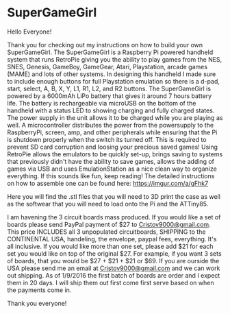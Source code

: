 # SuperGameGirl
Hello Everyone!

Thank you for checking out my instructions on how to build your own SuperGameGirl. The SuperGameGirl is a Raspberry Pi powered handheld system that runs RetroPie giving you the ability to play games from the NES, SNES, Genesis, GameBoy, GameGear, Atari, Playstation, arcade games (MAME) and lots of other systems. In designing this handheld I made sure to include enough buttons for full Playstation emulation so there is a d-pad, start, select, A, B, X, Y, L1, R1, L2, and R2 buttons. The SuperGameGirl is powered by a 6000mAh LiPo battery that gives it around 7 hours battery life. The battery is rechargeable via microUSB on the bottom of the handheld with a status LED to showing charging and fully charged states. The power supply in the unit allows it to be charged while you are playing as well. A microcontroller distributes the power from the powersupply to the RaspberryPi, screen, amp, and other peripherals while ensuring that the Pi is shutdown properly when the switch its turned off. This is required to prevent SD card corruption and loosing your precious saved games! Using RetroPie allows the emulators to be quickly set-up, brings saving to systems that previously didn't have the ability to save games, allows the adding of games via USB and uses EmulationStation as a nice clean way to organize everything. If this sounds like fun, keep reading! The detailed instructions on how to assemble one can be found here:  https://imgur.com/a/gFhk7

Here you will find the .stl files that you will need to 3D print the case as well as the softwear that you will need to load onto the Pi and the ATTiny85.

I am havening the 3 circuit boards mass produced.  If you would like a set of boards please send PayPal payment of $27 to Cristov9000@gmail.com.  This price INCLUDES all 3 unpopulated circuitboards, SHIPPING to the CONTINENTAL USA, handeling, the envelope, paypal fees, everything.  It's all inclusive.  If you would like more than one set, please add $21 for each set you would like on top of the original $27.  For example, if you want 3 sets of boards, that you would be $27 + $21 + $21 or $69.  If you are ourside the USA please send me an email at Cristov9000@gmail.com and we can work out shipping.  As of 1/9/2016 the first batch of boards are order and I expect them in 20 days.  I will ship them out first come first serve based on when the payments come in.

Thank you everyone!
